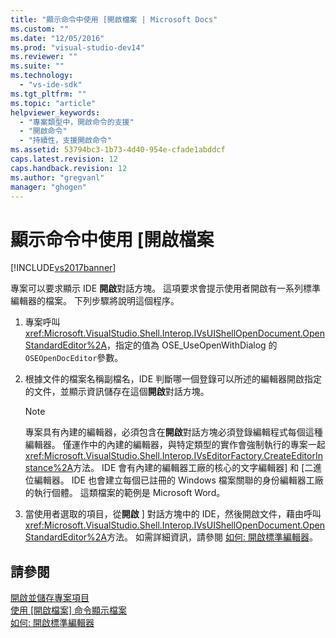 ```yaml
---
title: "顯示命令中使用 [開啟檔案 | Microsoft Docs"
ms.custom: ""
ms.date: "12/05/2016"
ms.prod: "visual-studio-dev14"
ms.reviewer: ""
ms.suite: ""
ms.technology: 
  - "vs-ide-sdk"
ms.tgt_pltfrm: ""
ms.topic: "article"
helpviewer_keywords: 
  - "專案類型中，開啟命令的支援"
  - "開啟命令"
  - "持續性，支援開啟命令"
ms.assetid: 53794bc3-1b73-4d40-954e-cfade1abddcf
caps.latest.revision: 12
caps.handback.revision: 12
ms.author: "gregvanl"
manager: "ghogen"
---
```

# 顯示命令中使用 [開啟檔案
[!INCLUDE[vs2017banner](../../code-quality/includes/vs2017banner.md)]

專案可以要求顯示 IDE **開啟**對話方塊。  這項要求會提示使用者開啟有一系列標準編輯器的檔案。  下列步驟將說明這個程序。  
  
1.  專案呼叫<xref:Microsoft.VisualStudio.Shell.Interop.IVsUIShellOpenDocument.OpenStandardEditor%2A>，指定的值為 OSE\_UseOpenWithDialog 的`OSEOpenDocEditor`參數。  
  
2.  根據文件的檔案名稱副檔名，IDE 判斷哪一個登錄可以所述的編輯器開啟指定的文件，並顯示資訊儲存在這個**開啟**對話方塊。  
  
    > [!NOTE]
    >  專案具有內建的編輯器，必須包含在**開啟**對話方塊必須登錄編輯程式每個這種編輯器。  僅運作中的內建的編輯器，與特定類型的實作會強制執行的專案一起<xref:Microsoft.VisualStudio.Shell.Interop.IVsEditorFactory.CreateEditorInstance%2A>方法。  IDE 會有內建的編輯器工廠的核心的文字編輯器\] 和 \[二進位編輯器。  IDE 也會建立每個已註冊的 Windows 檔案關聯的身份編輯器工廠的執行個體。  這類檔案的範例是 Microsoft Word。  
  
3.  當使用者選取的項目，從**開啟** \] 對話方塊中的 IDE，然後開啟文件，藉由呼叫<xref:Microsoft.VisualStudio.Shell.Interop.IVsUIShellOpenDocument.OpenStandardEditor%2A>方法。  如需詳細資訊，請參閱 [如何: 開啟標準編輯器](../../extensibility/how-to-open-standard-editors.md)。  
  
## 請參閱  
 [開啟並儲存專案項目](../../extensibility/internals/opening-and-saving-project-items.md)   
 [使用 \[開啟檔案\] 命令顯示檔案](../Topic/Displaying%20Files%20By%20Using%20the%20Open%20File%20Command.md)   
 [如何: 開啟標準編輯器](../../extensibility/how-to-open-standard-editors.md)